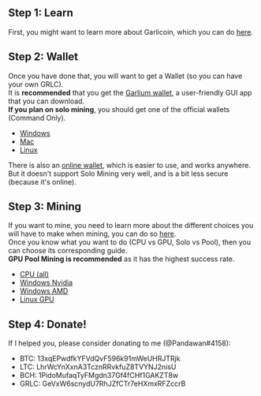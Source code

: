 ## Step 1: Learn
First, you might want to learn more about Garlicoin, which you can do [here](./what-is-garlicoin.html).  

## Step 2: Wallet
Once you have done that, you will want to get a Wallet (so you can have your own GRLC).  
It is **recommended** that you get the [Garlium wallet](https://xske.github.io/garlium/), a user-friendly GUI app that you can download.  
**If you plan on solo mining**, you should get one of the official wallets (Command Only).  
- [Windows](./wallet-win.html)
- [Mac](./wallet-mac.html)
- [Linux](./wallet-nix.html)

There is also an [online wallet](https://breadbox.xyz), which is easier to use, and works anywhere. But it doesn't support Solo Mining very well, and is a bit less secure (because it's online).

## Step 3: Mining
If you want to mine, you need to learn more about the different choices you will have to make when mining, you can do so [here](./how-to-mine.html).  
Once you know what you want to do (CPU vs GPU, Solo vs Pool), then you can choose its corresponding guide.  
**GPU Pool Mining is recommended** as it has the highest success rate.
- [CPU (all)](./mining-cpu.html)
- [Windows Nvidia](./mining-win-nvidia.html)
- [Windows AMD](./mining-win-amd.html)
- [Linux GPU](./mining-nix-gpu.html)

## Step 4: Donate!
If I helped you, please consider donating to me (@Pandawan#4158):

- BTC: 13xqEPwdfkYFVdQvF596k91mWeUHRJTRjk
- LTC: LhrWcYnXxnA3TcznRRvkfuZ8TVYNJ2nisU
- BCH: 1PidoMufaqTyFMgdn37Gf4fCHf1GAKZT8w
- GRLC: GeVxW6scnydU7RhJZfCTr7eHXmxRFZccrB